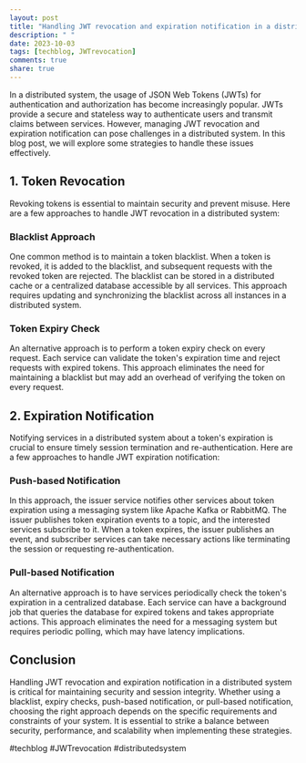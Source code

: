 ```yaml
---
layout: post
title: "Handling JWT revocation and expiration notification in a distributed system"
description: " "
date: 2023-10-03
tags: [techblog, JWTrevocation]
comments: true
share: true
---
```


In a distributed system, the usage of JSON Web Tokens (JWTs) for authentication and authorization has become increasingly popular. JWTs provide a secure and stateless way to authenticate users and transmit claims between services. However, managing JWT revocation and expiration notification can pose challenges in a distributed system. In this blog post, we will explore some strategies to handle these issues effectively.

## 1. Token Revocation
Revoking tokens is essential to maintain security and prevent misuse. Here are a few approaches to handle JWT revocation in a distributed system:

### Blacklist Approach
One common method is to maintain a token blacklist. When a token is revoked, it is added to the blacklist, and subsequent requests with the revoked token are rejected. The blacklist can be stored in a distributed cache or a centralized database accessible by all services. This approach requires updating and synchronizing the blacklist across all instances in a distributed system.

### Token Expiry Check
An alternative approach is to perform a token expiry check on every request. Each service can validate the token's expiration time and reject requests with expired tokens. This approach eliminates the need for maintaining a blacklist but may add an overhead of verifying the token on every request.

## 2. Expiration Notification
Notifying services in a distributed system about a token's expiration is crucial to ensure timely session termination and re-authentication. Here are a few approaches to handle JWT expiration notification:

### Push-based Notification
In this approach, the issuer service notifies other services about token expiration using a messaging system like Apache Kafka or RabbitMQ. The issuer publishes token expiration events to a topic, and the interested services subscribe to it. When a token expires, the issuer publishes an event, and subscriber services can take necessary actions like terminating the session or requesting re-authentication.

### Pull-based Notification
An alternative approach is to have services periodically check the token's expiration in a centralized database. Each service can have a background job that queries the database for expired tokens and takes appropriate actions. This approach eliminates the need for a messaging system but requires periodic polling, which may have latency implications.

## Conclusion
Handling JWT revocation and expiration notification in a distributed system is critical for maintaining security and session integrity. Whether using a blacklist, expiry checks, push-based notification, or pull-based notification, choosing the right approach depends on the specific requirements and constraints of your system. It is essential to strike a balance between security, performance, and scalability when implementing these strategies.

#techblog #JWTrevocation #distributedsystem